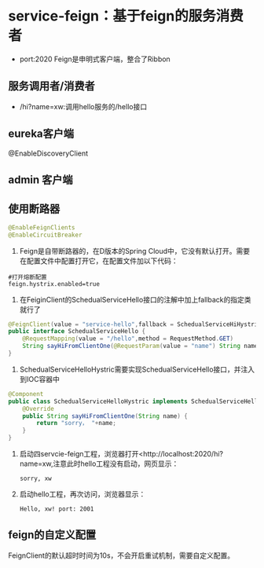 # service-feign：基于feign的服务消费者
- port:2020
Feign是申明式客户端，整合了Ribbon

## 服务调用者/消费者
- /hi?name=xw:调用hello服务的/hello接口

## eureka客户端
@EnableDiscoveryClient

## admin 客户端
## 使用断路器
```java
@EnableFeignClients
@EnableCircuitBreaker
```

1. Feign是自带断路器的，在D版本的Spring Cloud中，它没有默认打开。需要在配置文件中配置打开它，在配置文件加以下代码：

```properties
#打开熔断配置
feign.hystrix.enabled=true
```

1. 在FeiginClient的SchedualServiceHello接口的注解中加上fallback的指定类就行了

```java
@FeignClient(value = "service-hello",fallback = SchedualServiceHiHystric.class)
public interface SchedualServiceHello {
    @RequestMapping(value = "/hello",method = RequestMethod.GET)
    String sayHiFromClientOne(@RequestParam(value = "name") String name);
}
```

1. SchedualServiceHelloHystric需要实现SchedualServiceHello接口，并注入到IOC容器中

```java
@Component
public class SchedualServiceHelloHystric implements SchedualServiceHello {
    @Override
    public String sayHiFromClientOne(String name) {
        return "sorry， "+name;
    }
}
```

1. 启动四servcie-feign工程，浏览器打开<http://localhost:2020/hi?name=xw,注意此时hello工程没有启动，网页显示：

   ```
   sorry, xw
   ```

2. 启动hello工程，再次访问，浏览器显示：

   ```
   Hello, xw! port: 2001
   ```
## feign的自定义配置

FeignClient的默认超时时间为10s，不会开启重试机制，需要自定义配置。